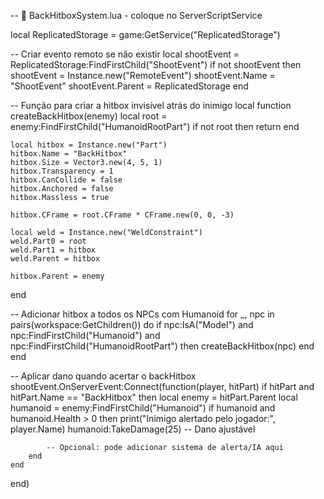 -- 🔫 BackHitboxSystem.lua - coloque no ServerScriptService

local ReplicatedStorage = game:GetService("ReplicatedStorage")

-- Criar evento remoto se não existir
local shootEvent = ReplicatedStorage:FindFirstChild("ShootEvent")
if not shootEvent then
    shootEvent = Instance.new("RemoteEvent")
    shootEvent.Name = "ShootEvent"
    shootEvent.Parent = ReplicatedStorage
end

-- Função para criar a hitbox invisível atrás do inimigo
local function createBackHitbox(enemy)
    local root = enemy:FindFirstChild("HumanoidRootPart")
    if not root then return end

    local hitbox = Instance.new("Part")
    hitbox.Name = "BackHitbox"
    hitbox.Size = Vector3.new(4, 5, 1)
    hitbox.Transparency = 1
    hitbox.CanCollide = false
    hitbox.Anchored = false
    hitbox.Massless = true

    hitbox.CFrame = root.CFrame * CFrame.new(0, 0, -3)

    local weld = Instance.new("WeldConstraint")
    weld.Part0 = root
    weld.Part1 = hitbox
    weld.Parent = hitbox

    hitbox.Parent = enemy
end

-- Adicionar hitbox a todos os NPCs com Humanoid
for _, npc in pairs(workspace:GetChildren()) do
    if npc:IsA("Model") and npc:FindFirstChild("Humanoid") and npc:FindFirstChild("HumanoidRootPart") then
        createBackHitbox(npc)
    end
end

-- Aplicar dano quando acertar o backHitbox
shootEvent.OnServerEvent:Connect(function(player, hitPart)
    if hitPart and hitPart.Name == "BackHitbox" then
        local enemy = hitPart.Parent
        local humanoid = enemy:FindFirstChild("Humanoid")
        if humanoid and humanoid.Health > 0 then
            print("Inimigo alertado pelo jogador:", player.Name)
            humanoid:TakeDamage(25) -- Dano ajustável

            -- Opcional: pode adicionar sistema de alerta/IA aqui
        end
    end
end)
